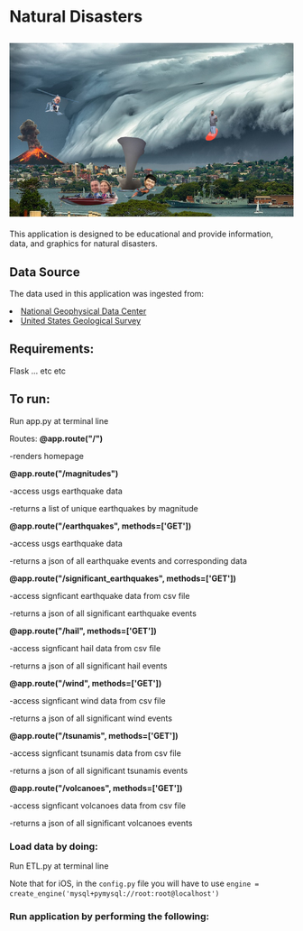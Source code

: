 # Natural Disasters
![Earth Hackers!](resources/disaster_collage_funny.jpg "Earth Hackers!")
---

This application is designed to be educational and provide information, data, and graphics for natural disasters.

## Data Source

The data used in this application was ingested from:
<li><a href="https://www.ngdc.noaa.gov/nndc/struts/form?t=101650&s=1&d=1" target="_blank">National Geophysical Data Center</a></li>
<li><a href="https://earthquake.usgs.gov/earthquakes/feed/" target="_blank">United States Geological Survey</a></li>


## Requirements:

Flask ... etc etc

## To run:

Run app.py at terminal line

Routes:
<strong>@app.route("/")</strong>
<p>-renders homepage

<strong>@app.route("/magnitudes")</strong>
<p>-access usgs earthquake data
<p>-returns a list of unique earthquakes by magnitude

<strong>@app.route("/earthquakes", methods=['GET'])</strong>
<p>-access usgs earthquake data
<p>-returns a json of all earthquake events and corresponding data

<strong>@app.route("/significant_earthquakes", methods=['GET'])</strong>
<p>-access signficant earthquake data from csv file</p>
<p>-returns a json of all significant earthquake events</p>

<strong>@app.route("/hail", methods=['GET'])</strong>
<p>-access signficant hail data from csv file
<p>-returns a json of all significant hail events

<strong>@app.route("/wind", methods=['GET'])</strong>
<p>-access signficant wind data from csv file
<p>-returns a json of all significant wind events

<strong>@app.route("/tsunamis", methods=['GET'])</strong>
<p>-access signficant tsunamis data from csv file
<p>-returns a json of all significant tsunamis events

<strong>@app.route("/volcanoes", methods=['GET'])</strong>
<p>-access signficant volcanoes data from csv file
<p>-returns a json of all significant volcanoes events

### Load data by doing:

Run ETL.py at terminal line

Note that for iOS, in the `config.py` file you will have to use `engine = create_engine('mysql+pymysql://root:root@localhost')`

### Run application by performing the following:
